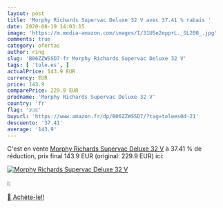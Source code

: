 ```yaml
---
layout: post
title: 'Morphy Richards Supervac Deluxe 32 V avec 37.41 % rabais '
date: 2020-08-19 14:03:15
image: 'https://m.media-amazon.com/images/I/31USe2epp+L._SL200_.jpg'
comments: true
category: ofertas
author: ring
slug: 'B06ZZWSSD7-fr Morphy Richards Supervac Deluxe 32 V'
tags: [ 'tole.es', ]
actualPrice: 143.9 EUR
currency: EUR
price: 143.9
comparePrice: 229.9 EUR
prodname: 'Morphy Richards Supervac Deluxe 32 V'
country: 'fr'
flag: '🇫🇷'
buyurl: 'https://www.amazon.fr/dp/B06ZZWSSD7/?tag=tolees0d-21'
descuento: '37.41'
average: '143.9'
---
```


C'est en vente [Morphy Richards Supervac Deluxe 32 V](https://www.amazon.fr/dp/B06ZZWSSD7/?tag=tolees0d-21)  à  37.41 % de réduction, prix final  143.9 EUR (original: 229.9 EUR) ici:

[![Morphy Richards Supervac Deluxe 32 V](https://m.media-amazon.com/images/I/31USe2epp+L._SL200_.jpg)](https://www.amazon.fr/dp/B06ZZWSSD7/?tag=tolees0d-21)

ℹ️:


[🛒 Achète-le!!](https://www.amazon.fr/dp/B06ZZWSSD7/?tag=tolees0d-21)
